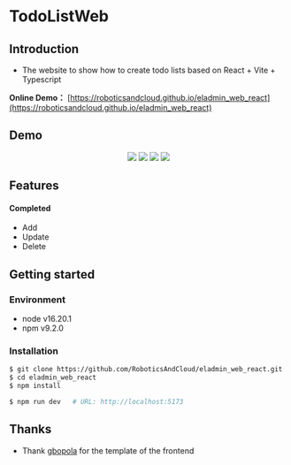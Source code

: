 # TodoListWeb
## Introduction
- The website to show how to create todo lists  based on React + Vite + Typescript 

**Online Demo：**  [https://roboticsandcloud.github.io/eladmin_web_react](https://roboticsandcloud.github.io/eladmin_web_react)

## Demo

<div align="center">
  
![](./todo1.jpg)
![](./todo2.jpg)
![](./todo3.jpg)
![](./todo4.jpg)

</div>

## Features

#### Completed
- Add
- Update
- Delete

## Getting started

### Environment
- node v16.20.1
- npm v9.2.0

### Installation

```bash
$ git clone https://github.com/RoboticsAndCloud/eladmin_web_react.git
$ cd eladmin_web_react
$ npm install

$ npm run dev   # URL: http://localhost:5173
```

## Thanks

- Thank [gbopola](https://github.com/gbopola/todolist-app-react-js) for the template of the frontend
